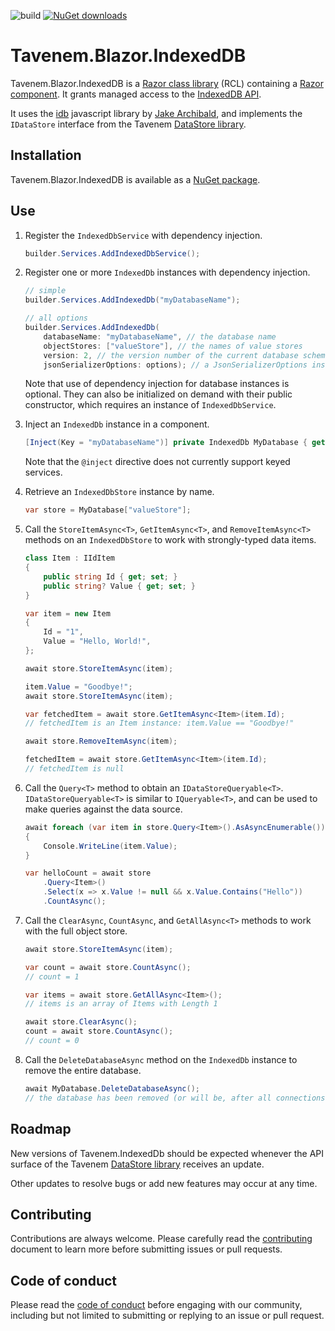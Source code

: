 ![build](https://img.shields.io/github/actions/workflow/status/Tavenem/Blazor.IndexedDB/publish.yml?branch=main) [![NuGet downloads](https://img.shields.io/nuget/dt/Tavenem.Blazor.IndexedDB)](https://www.nuget.org/packages/Tavenem.Blazor.IndexedDB/)

Tavenem.Blazor.IndexedDB
==

Tavenem.Blazor.IndexedDB is a [Razor class library](https://docs.microsoft.com/en-us/aspnet/core/razor-pages/ui-class) (RCL) containing a [Razor component](https://docs.microsoft.com/en-us/aspnet/core/blazor/components/class-libraries).
It grants managed access to the [IndexedDB API](https://developer.mozilla.org/en-US/docs/Web/API/IndexedDB_API).

It uses the [idb](https://github.com/jakearchibald/idb) javascript library by [Jake Archibald](https://github.com/jakearchibald), and implements the `IDataStore` interface from the Tavenem [DataStore library](https://github.com/Tavenem/DataStore).

## Installation

Tavenem.Blazor.IndexedDB is available as a [NuGet package](https://www.nuget.org/packages/Tavenem.Blazor.IndexedDB/).

## Use

1. Register the `IndexedDbService` with dependency injection.

    ```c#
    builder.Services.AddIndexedDbService();
    ```

1. Register one or more `IndexedDb` instances with dependency injection.

    ```c#
    // simple
    builder.Services.AddIndexedDb("myDatabaseName");
    
    // all options
    builder.Services.AddIndexedDb(
        databaseName: "myDatabaseName", // the database name
        objectStores: ["valueStore"], // the names of value stores
        version: 2, // the version number of the current database schema
        jsonSerializerOptions: options); // a JsonSerializerOptions instance
    ```

    Note that use of dependency injection for database instances is optional. They can also be
    initialized on demand with their public constructor, which requires an instance of
    `IndexedDbService`.

1. Inject an `IndexedDb` instance in a component.
    ```c#
    [Inject(Key = "myDatabaseName")] private IndexedDb MyDatabase { get; set; } = default!;
    ```

    Note that the `@inject` directive does not currently support keyed services.

1. Retrieve an `IndexedDbStore` instance by name.

    ```c#
    var store = MyDatabase["valueStore"];
    ```

1. Call the `StoreItemAsync<T>`, `GetItemAsync<T>`, and `RemoveItemAsync<T>` methods on an `IndexedDbStore` to work with strongly-typed data items.

    ```c#
    class Item : IIdItem
    {
        public string Id { get; set; }
        public string? Value { get; set; }
    }
    
    var item = new Item
    {
        Id = "1",
        Value = "Hello, World!",
    };
    
    await store.StoreItemAsync(item);
    
    item.Value = "Goodbye!";
    await store.StoreItemAsync(item);
    
    var fetchedItem = await store.GetItemAsync<Item>(item.Id);
    // fetchedItem is an Item instance: item.Value == "Goodbye!"
    
    await store.RemoveItemAsync(item);
    
    fetchedItem = await store.GetItemAsync<Item>(item.Id);
    // fetchedItem is null
    ```

1. Call the `Query<T>` method to obtain an `IDataStoreQueryable<T>`. `IDataStoreQueryable<T>` is similar to `IQueryable<T>`, and can be used to make queries against the data source.

    ```c#
    await foreach (var item in store.Query<Item>().AsAsyncEnumerable())
    {
        Console.WriteLine(item.Value);
    }

    var helloCount = await store
        .Query<Item>()
        .Select(x => x.Value != null && x.Value.Contains("Hello"))
        .CountAsync();
    ```

1. Call the `ClearAsync`, `CountAsync`, and `GetAllAsync<T>` methods to work with the full object store.

    ```c#
    await store.StoreItemAsync(item);
    
    var count = await store.CountAsync();
    // count = 1

    var items = await store.GetAllAsync<Item>();
    // items is an array of Items with Length 1

    await store.ClearAsync();
    count = await store.CountAsync();
    // count = 0
    ```

1. Call the `DeleteDatabaseAsync` method on the `IndexedDb` instance to remove the entire database.

    ```c#
    await MyDatabase.DeleteDatabaseAsync();
    // the database has been removed (or will be, after all connections are closed)
    ```

## Roadmap

New versions of Tavenem.IndexedDb should be expected whenever the API surface of the Tavenem [DataStore library](https://github.com/Tavenem/DataStore) receives an update.

Other updates to resolve bugs or add new features may occur at any time.

## Contributing

Contributions are always welcome. Please carefully read the [contributing](docs/CONTRIBUTING.md) document to learn more before submitting issues or pull requests.

## Code of conduct

Please read the [code of conduct](docs/CODE_OF_CONDUCT.md) before engaging with our community, including but not limited to submitting or replying to an issue or pull request.